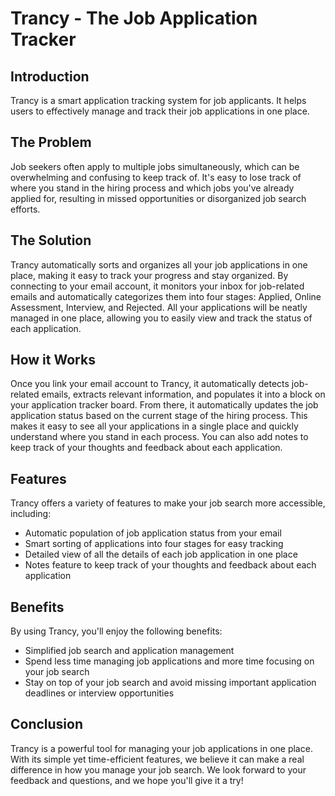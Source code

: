 # Trancy - The Job Application Tracker

## Introduction
Trancy is a smart application tracking system for job applicants. It helps users to effectively manage and track their job applications in one place.

## The Problem
Job seekers often apply to multiple jobs simultaneously, which can be overwhelming and confusing to keep track of. It's easy to lose track of where you stand in the hiring process and which jobs you've already applied for, resulting in missed opportunities or disorganized job search efforts.

## The Solution
Trancy automatically sorts and organizes all your job applications in one place, making it easy to track your progress and stay organized. By connecting to your email account, it monitors your inbox for job-related emails and automatically categorizes them into four stages: Applied, Online Assessment, Interview, and Rejected. All your applications will be neatly managed in one place, allowing you to easily view and track the status of each application.

## How it Works
Once you link your email account to Trancy, it automatically detects job-related emails, extracts relevant information, and populates it into a block on your application tracker board. From there, it automatically updates the job application status based on the current stage of the hiring process. This makes it easy to see all your applications in a single place and quickly understand where you stand in each process. You can also add notes to keep track of your thoughts and feedback about each application.

## Features
Trancy offers a variety of features to make your job search more accessible, including:
- Automatic population of job application status from your email
- Smart sorting of applications into four stages for easy tracking
- Detailed view of all the details of each job application in one place
- Notes feature to keep track of your thoughts and feedback about each application

## Benefits
By using Trancy, you'll enjoy the following benefits:
- Simplified job search and application management
- Spend less time managing job applications and more time focusing on your job search
- Stay on top of your job search and avoid missing important application deadlines or interview opportunities

## Conclusion
Trancy is a powerful tool for managing your job applications in one place. With its simple yet time-efficient features, we believe it can make a real difference in how you manage your job search. We look forward to your feedback and questions, and we hope you'll give it a try!

